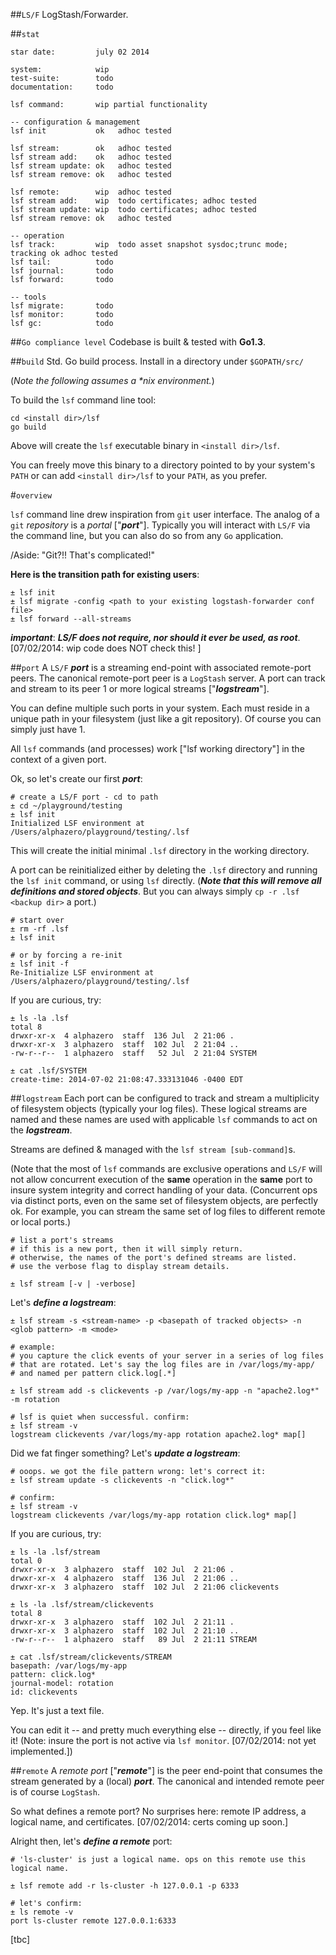 ##`LS/F`
LogStash/Forwarder. 

##`stat`

    star date:         july 02 2014 
    
    system:            wip 
    test-suite:        todo 
    documentation:     todo
    
    lsf command:       wip partial functionality
    
    -- configuration & management
    lsf init           ok   adhoc tested
    
    lsf stream:        ok   adhoc tested
    lsf stream add:    ok   adhoc tested
    lsf stream update: ok   adhoc tested
    lsf stream remove: ok   adhoc tested

    lsf remote:        wip  adhoc tested
    lsf stream add:    wip  todo certificates; adhoc tested
    lsf stream update: wip  todo certificates; adhoc tested
    lsf stream remove: ok   adhoc tested
    
    -- operation 
    lsf track:         wip  todo asset snapshot sysdoc;trunc mode; tracking ok adhoc tested
    lsf tail:          todo 
    lsf journal:       todo 
    lsf forward:       todo
    
    -- tools
    lsf migrate:       todo
    lsf monitor:       todo
    lsf gc:            todo

##`Go compliance level`
Codebase is built & tested with **Go1.3**.

##`build`
Std. Go build process. Install in a directory under `$GOPATH/src/`

(*Note the following assumes a \*nix environment.*)

To build the `lsf` command line tool:

    cd <install dir>/lsf
    go build

Above will create the `lsf` executable binary in `<install dir>/lsf`. 

You can freely move this binary to a directory pointed to by your system's `PATH` or can add `<install dir>/lsf` to your `PATH`, as you prefer.

#`overview`

`lsf` command line drew inspiration from `git` user interface. The analog of a `git` *repository* is a *portal* ["***port***"]. Typically you will interact with `LS/F` via the command line, but you can also do so from any `Go` application.

/Aside: "Git?!! That's complicated!" 

**Here is the transition path for existing users**:

    ± lsf init
    ± lsf migrate -config <path to your existing logstash-forwarder conf file>
    ± lsf forward --all-streams

***important***: ***LS/F does not require, nor should it ever be used, as root***. [07/02/2014: wip code does NOT check this! ]

##`port`
A `LS/F` ***port*** is a streaming end-point with associated remote-port peers. The canonical remote-port peer is a `LogStash` server. A port can track and stream to its peer 1 or more logical streams ["***logstream***"].

You can define multiple such ports in your system. Each must reside in a unique path in your filesystem (just like a git repository). Of course you can simply just have 1.



All `lsf` commands (and processes) work ["lsf working directory"] in the context of a given port.

Ok, so let's create our first ***port***:

    # create a LS/F port - cd to path
    ± cd ~/playground/testing
    ± lsf init    
    Initialized LSF environment at /Users/alphazero/playground/testing/.lsf

This will create the initial minimal `.lsf` directory in the working directory. 

A port can be reinitialized either by deleting the `.lsf` directory and running the `lsf init` command, or using `lsf` directly. (***Note that this will remove all definitions and stored objects***. But you can always simply `cp -r .lsf <backup dir>` a port.)

    # start over
    ± rm -rf .lsf
    ± lsf init
    
    # or by forcing a re-init
    ± lsf init -f
    Re-Initialize LSF environment at /Users/alphazero/playground/testing/.lsf

If you are curious, try:

    ± ls -la .lsf
    total 8
    drwxr-xr-x  4 alphazero  staff  136 Jul  2 21:06 .
    drwxr-xr-x  3 alphazero  staff  102 Jul  2 21:04 ..
    -rw-r--r--  1 alphazero  staff   52 Jul  2 21:04 SYSTEM    
    
    ± cat .lsf/SYSTEM
    create-time: 2014-07-02 21:08:47.333131046 -0400 EDT

##`logstream`
Each port can be configured to track and stream a multiplicity of filesystem objects (typically your log files). These logical streams are named and these names are used with applicable `lsf` commands to act on the ***logstream***.

Streams are defined & managed with the `lsf stream [sub-command]`s. 

(Note that the most of `lsf` commands are exclusive operations and `LS/F` will not allow concurrent execution of the **same** operation in the **same** port to insure system integrity and correct handling of your data. (Concurrent ops via distinct ports, even on the same set of filesystem objects, are perfectly ok. For example, you can stream the same set of log files to different remote or local ports.)

    # list a port's streams
    # if this is a new port, then it will simply return.
    # otherwise, the names of the port's defined streams are listed.
    # use the verbose flag to display stream details.

    ± lsf stream [-v | -verbose]
    
Let's ***define a logstream***:

    ± lsf stream -s <stream-name> -p <basepath of tracked objects> -n <glob pattern> -m <mode>
    
    # example:
    # you capture the click events of your server in a series of log files
    # that are rotated. Let's say the log files are in /var/logs/my-app/ 
    # and named per pattern click.log[.*]
   
    ± lsf stream add -s clickevents -p /var/logs/my-app -n "apache2.log*" -m rotation
    
    # lsf is quiet when successful. confirm:
    ± lsf stream -v 
    logstream clickevents /var/logs/my-app rotation apache2.log* map[]

Did we fat finger something? Let's ***update a logstream***:

    # ooops. we got the file pattern wrong: let's correct it:
    ± lsf stream update -s clickevents -n "click.log*"
    
    # confirm:
    ± lsf stream -v
    logstream clickevents /var/logs/my-app rotation click.log* map[]
        
If you are curious, try:

    ± ls -la .lsf/stream
    total 0
    drwxr-xr-x  3 alphazero  staff  102 Jul  2 21:06 .
    drwxr-xr-x  4 alphazero  staff  136 Jul  2 21:06 ..
    drwxr-xr-x  3 alphazero  staff  102 Jul  2 21:06 clickevents    
    
    ± ls -la .lsf/stream/clickevents
    total 8
    drwxr-xr-x  3 alphazero  staff  102 Jul  2 21:11 .
    drwxr-xr-x  3 alphazero  staff  102 Jul  2 21:10 ..
    -rw-r--r--  1 alphazero  staff   89 Jul  2 21:11 STREAM

    ± cat .lsf/stream/clickevents/STREAM
    basepath: /var/logs/my-app
    pattern: click.log*
    journal-model: rotation
    id: clickevents
    
Yep. It's just a text file. 

You can edit it -- and pretty much everything else -- directly, if you feel like it! (Note: insure the port is not active via `lsf monitor`. [07/02/2014: not yet implemented.])

##`remote`
A *remote port* ["***remote***"] is the peer end-point that consumes the stream generated by a (local) ***port***. The canonical and intended remote peer is of course `LogStash`.

So what defines a remote port? No surprises here: remote IP address, a logical name, and certificates. [07/02/2014: certs coming up soon.]


Alright then, let's ***define a remote*** port:
 
    # 'ls-cluster' is just a logical name. ops on this remote use this logical name.
    
    ± lsf remote add -r ls-cluster -h 127.0.0.1 -p 6333 
    
    # let's confirm:
    ± ls remote -v
    port ls-cluster remote 127.0.0.1:6333

[tbc]